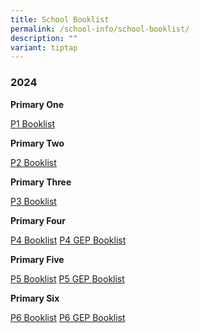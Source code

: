 ```yaml
---
title: School Booklist
permalink: /school-info/school-booklist/
description: ""
variant: tiptap
---
```

<h3>2024</h3><p><strong>Primary One</strong></p><p><a href="/files/P1_2024.pdf" rel="noopener noreferrer nofollow" target="_blank">P1 Booklist</a></p><p><strong>Primary Two</strong></p><p><a href="/files/P2_2024.pdf" rel="noopener noreferrer nofollow" target="_blank">P2 Booklist</a></p><p><strong>Primary Three</strong></p><p><a href="/files/P3%20booklist.pdf" rel="noopener noreferrer nofollow" target="_blank">P3 Booklist</a></p><p><strong>Primary Four</strong></p><p><a href="/files/P4_2024.pdf" rel="noopener noreferrer nofollow" target="_blank">P4 Booklist</a> <a href="/files/P4__GEP__2024.pdf" rel="noopener noreferrer nofollow" target="_blank">P4 GEP Booklist</a></p><p><strong>Primary Five</strong></p><p><a href="/files/P5_2024.pdf" rel="noopener noreferrer nofollow" target="_blank">P5 Booklist</a> <a href="/files/P5__GEP__2024.pdf" rel="noopener noreferrer nofollow" target="_blank">P5 GEP Booklist</a></p><p><strong>Primary Six</strong></p><p><a href="/files/P6_2024.pdf" rel="noopener noreferrer nofollow" target="_blank">P6 Booklist</a> <a href="/files/P6__GEP__2024.pdf" rel="noopener noreferrer nofollow" target="_blank">P6 GEP Booklist</a></p>